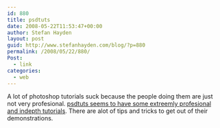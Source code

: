 ```yaml
---
id: 880
title: psdtuts
date: 2008-05-22T11:53:47+00:00
author: Stefan Hayden
layout: post
guid: http://www.stefanhayden.com/blog/?p=880
permalink: /2008/05/22/880/
Post:
  - link
categories:
  - web
---
```

A lot of photoshop tutorials suck because the people doing them are just not very profesional. <a href="http://psdtuts.com/">psdtuts seems to have some extreemly profesional and indepth tutorials</a>. There are alot of tips and tricks to get out of their demonstrations.